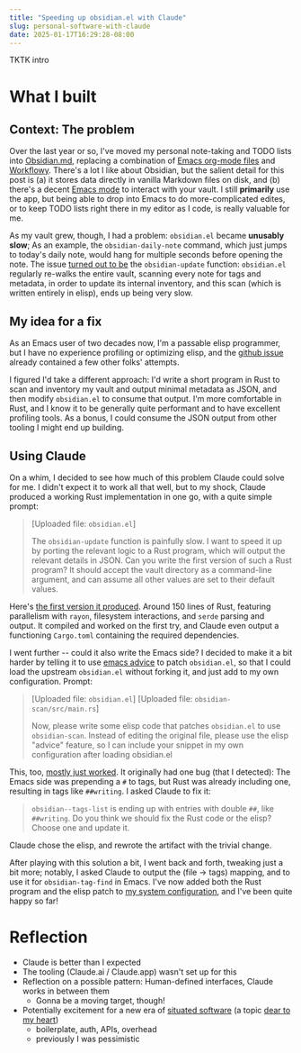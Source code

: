 ```yaml
---
title: "Speeding up obsidian.el with Claude"
slug: personal-software-with-claude
date: 2025-01-17T16:29:28-08:00
---
```


TKTK intro

# What I built


## Context: The problem

Over the last year or so, I've moved my personal note-taking and TODO lists into [Obsidian.md][obsidian], replacing a combination of [Emacs org-mode files][org-mode] and [Workflowy][workflowy]. There's a lot I like about Obsidian, but the salient detail for this post is (a) it stores data directly in vanilla Markdown files on disk, and (b) there's a decent [Emacs mode][obsidianel] to interact with your vault. I still **primarily** use the app, but being able to drop into Emacs to do more-complicated edites, or to keep TODO lists right there in my editor as I code, is really valuable for me.

As my vault grew, though, I had a problem: `obsidian.el` became **unusably slow**; As an example, the `obsidian-daily-note` command, which just jumps to today's daily note, would hang for multiple seconds before opening the note. The issue [turned out to be][slow] the `obsidian-update` function: `obsidian.el` regularly re-walks the entire vault, scanning every note for tags and metadata, in order to update its internal inventory, and this scan (which is written entirely in elisp), ends up being very slow.

## My idea for a fix

As an Emacs user of two decades now, I'm a passable elisp programmer, but I have no experience profiling or optimizing elisp, and the [github issue][slow] already contained a few other folks' attempts.

I figured I'd take a different approach: I'd write a short program in Rust to scan and inventory my vault and output minimal metadata as JSON, and then modify `obsidian.el` to consume that output. I'm more comfortable in Rust, and I know it to be generally quite performant and to have excellent profiling tools. As a bonus, I could consume the JSON output from other tooling I might end up building.

## Using Claude

On a whim, I decided to see how much of this problem Claude could solve for me. I didn't expect it to work all that well, but to my shock, Claude produced a working Rust implementation in one go, with a quite simple prompt:

> [Uploaded file: `obsidian.el`]
>
> The `obsidian-update` function is painfully slow. I want to speed it up by porting the relevant logic to a Rust program, which will output the relevant details in JSON. Can you write the first version of such a Rust program? It should accept the vault directory as a command-line argument, and can assume all other values are set to their default values.

Here's [the first version it produced](https://github.com/nelhage/nix-config/blob/6ffad936fa003ca8f35b1930806b3c15e36da41e/src/obsidian-scan/src/main.rs). Around 150 lines of Rust, featuring parallelism with `rayon`, filesystem interactions, and `serde` parsing and output. It compiled and worked on the first try, and Claude even output a functioning `Cargo.toml` containing the required dependencies.

I went further -- could it also write the Emacs side? I decided to make it a bit harder by telling it to use [emacs advice][advice] to patch `obsidian.el`, so that I could load the upstream `obsidian.el` without forking it, and just add to my own configuration. Prompt:

> [Uploaded file: `obsidian.el`]
> [Uploaded file: `obsidian-scan/src/main.rs`]
>
> Now, please write some elisp code that patches `obsidian.el` to use `obsidian-scan`. Instead of editing the original file, please use the elisp "advice" feature, so I can include your snippet in my own configuration after loading obsidian.el

This, too, [mostly just worked](https://github.com/nelhage/nix-config/blob/6ffad936fa003ca8f35b1930806b3c15e36da41e/src/obsidian-scan/emacs/obsidian-scan.el). It originally had one bug (that I detected): The Emacs side was prepending a `#` to tags, but Rust was already including one, resulting in tags like `##writing`. I asked Claude to fix it:

> `obsidian--tags-list` is ending up with entries with double `##`, like `##writing`. Do you think we should fix the Rust code or the elisp? Choose one and update it.

Claude chose the elisp, and rewrote the artifact with the trivial change.

After playing with this solution a bit, I went back and forth, tweaking just a bit more; notably, I asked Claude to output the (file -> tags) mapping, and to use it for `obsidian-tag-find` in Emacs. I've now added both the Rust program and the elisp patch to [my system configuration][obsidian-scan], and I've been quite happy so far!

# Reflection

- Claude is better than I expected
- The tooling (Claude.ai / Claude.app) wasn't set up for this
- Reflection on a possible pattern: Human-defined interfaces, Claude works in between them
  - Gonna be a moving target, though!
- Potentially excitement for a new era of [situated software][situated] (a topic [dear to my heart][situated-newsletter])
  - boilerplate, auth, APIs, overhead
  - previously I was pessimistic




[org-mode]: https://orgmode.org/
[workflowy]: https://workflowy.com/
[obsidian]: https://obsidian.md/
[obsidianel]: https://github.com/licht1stein/obsidian.el
[slow]: https://github.com/licht1stein/obsidian.el/issues/39
[advice]: https://www.gnu.org/software/emacs/manual/html_node/elisp/Advising-Functions.html
[obsidian-scan]: https://github.com/nelhage/nix-config/tree/main/src/obsidian-scan
[situated]: https://gwern.net/doc/technology/2004-03-30-shirky-situatedsoftware.html
[situated-newsletter]: https://buttondown.com/nelhage/archive/situated-social-software/
